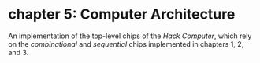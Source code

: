 # chapter 5: Computer Architecture
An implementation of the top-level chips of the *Hack Computer*, which rely on the *combinational* and *sequential*
chips implemented in chapters 1, 2, and 3.
